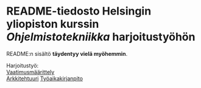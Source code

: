 # README-tiedosto Helsingin yliopiston kurssin *Ohjelmistotekniikka* harjoitustyöhön

README:n sisältö **täydentyy vielä myöhemmin**.

Harjoitustyö:  
[Vaatimusmäärittely](https://github.com/henkkah/ot-harjoitustyo/blob/master/dokumentaatio/vaatimusmaarittely.md)  
[Arkkitehtuuri](https://github.com/henkkah/ot-harjoitustyo/blob/master/dokumentaatio/arkkitehtuuri.md)
[Työaikakirjanpito](https://github.com/henkkah/ot-harjoitustyo/blob/master/dokumentaatio/tyoaikakirjanpito.md)
